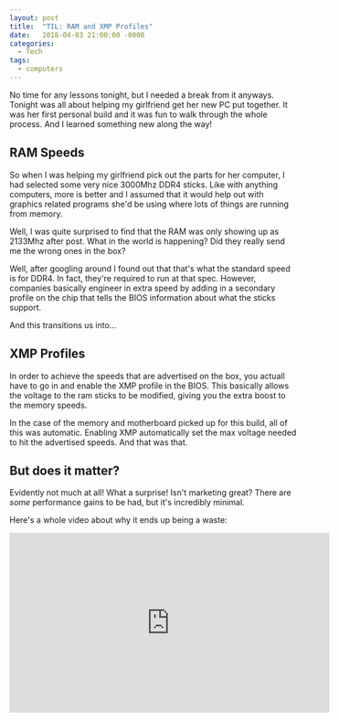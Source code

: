 ```yaml
---
layout: post
title:  "TIL: RAM and XMP Profiles"
date:   2018-04-03 21:00:00 -0000
categories:
  - Tech
tags:
  - computers
---
```

No time for any lessons tonight, but I needed a break from it anyways. Tonight was all about helping my girlfriend get her new PC put together. It was her first personal build and it was fun to walk through the whole process. And I learned something new along the way!

## RAM Speeds
So when I was helping my girlfriend pick out the parts for her computer, I had selected some very nice 3000Mhz DDR4 sticks. Like with anything computers, more is better and I assumed that it would help out with graphics related programs she'd be using where lots of things are running from memory.

Well, I was quite surprised to find that the RAM was only showing up as 2133Mhz after post. What in the world is happening? Did they really send me the wrong ones in the box?

Well, after googling around I found out that that's what the standard speed is for DDR4. In fact, they're required to run at that spec. However, companies basically engineer in extra speed by adding in a secondary profile on the chip that tells the BIOS information about what the sticks support.

And this transitions us into...

## XMP Profiles
In order to achieve the speeds that are advertised on the box, you actuall have to go in and enable the XMP profile in the BIOS. This basically allows the voltage to the ram sticks to be modified, giving you the extra boost to the memory speeds.

In the case of the memory and motherboard picked up for this build, all of this was automatic. Enabling XMP automatically set the max voltage needed to hit the advertised speeds. And that was that.

## But does it matter?
Evidently not much at all! What a surprise! Isn't marketing great? There are _some_ performance gains to be had, but it's incredibly minimal.

Here's a whole video about why it ends up being a waste:

<iframe width="560" height="315" src="https://www.youtube.com/embed/D_Yt4vSZKVk?rel=0" frameborder="0" allow="autoplay; encrypted-media" allowfullscreen></iframe>